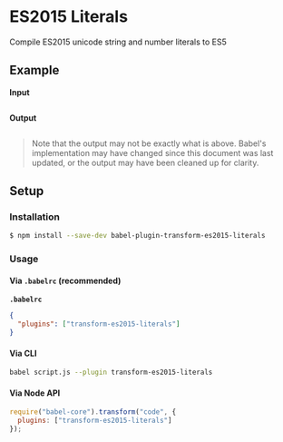 # ES2015 Literals

Compile ES2015 unicode string and number literals to ES5

## Example

**Input**

```js
```

**Output**

```js
```

> Note that the output may not be exactly what is above. Babel's implementation
> may have changed since this document was last updated, or the output may have
> been cleaned up for clarity.

## Setup

### Installation

```sh
$ npm install --save-dev babel-plugin-transform-es2015-literals
```

### Usage

#### Via `.babelrc` (recommended)

**`.babelrc`**

```json
{
  "plugins": ["transform-es2015-literals"]
}
```

#### Via CLI

```sh
babel script.js --plugin transform-es2015-literals
```

#### Via Node API

```js
require("babel-core").transform("code", {
  plugins: ["transform-es2015-literals"]
});
```
